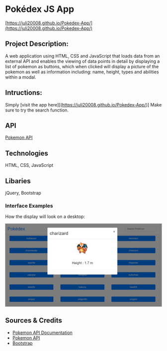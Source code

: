 # Pokédex JS App 

[https://juli20008.github.io/Pokedex-App/](https://juli20008.github.io/Pokedex-App/)

##  Project Description: 

A web application using HTML, CSS and JavaScript that loads data from an external API and enables the viewing of data points in detail by displaying a list of pokemon as buttons, which when clicked will display a picture of the pokemon as well as information including: name, height, types and abilities within a modal.

## Intructions: 

Simply [visit the app here][(https://juli20008.github.io/Pokedex-App/)]
Make sure to try the search function.

## API

[Pokemon API](https://pokeapi.co/api/v2/pokemon/?limit=151)

## Technologies

HTML, CSS, JavaScript

## Libaries

jQuery, Bootstrap

### Interface Examples

How the display will look on a desktop:

![img1920](https://github.com/juli20008/Pokedex-App/blob/108af70e82883be6716ad1d96255cc94e3480aae/img/PokedexApp.PNG)

## Sources & Credits

* [Pokemon API Documentation](https://pokeapi.co/docs/v2)
* [Pokemon API](https://pokeapi.co/api/v2/pokemon/?limit=151)
* [Bootstrap](https://getbootstrap.com/docs/5.3/getting-started/introduction/)
